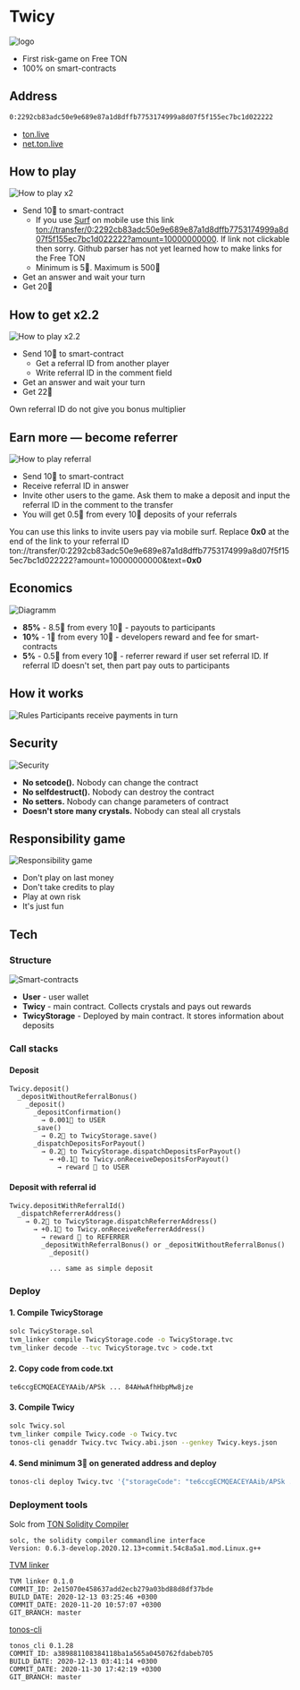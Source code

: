 # Twiсy
![logo](_README/logo.png)
* First risk-game on Free TON
* 100% on smart-contracts

## Address
```sh
0:2292cb83adc50e9e689e87a1d8dffb7753174999a8d07f5f155ec7bc1d022222
```
* [ton.live](https://ton.live/accounts/accountDetails?id=0%3A2292cb83adc50e9e689e87a1d8dffb7753174999a8d07f5f155ec7bc1d022222)
* [net.ton.live](https://net.ton.live/accounts/accountDetails?id=0%3A2292cb83adc50e9e689e87a1d8dffb7753174999a8d07f5f155ec7bc1d022222)


## How to play
![How to play x2](_README/how-to-play-x2.png)
* Send 10💎 to smart-contract
  * If you use [Surf](https://ton.surf/) on mobile use this link [ton://transfer/0:2292cb83adc50e9e689e87a1d8dffb7753174999a8d07f5f155ec7bc1d022222?amount=10000000000](ton://transfer/0:2292cb83adc50e9e689e87a1d8dffb7753174999a8d07f5f155ec7bc1d022222?amount=10000000000). If link not clickable then sorry. Github parser has not yet learned how to make links for the Free TON
  * Minimum is 5💎. Maximum is 500💎
* Get an answer and wait your turn
* Get 20💎

## How to get x2.2
![How to play x2.2](_README/how-to-play-x2.2.png)
* Send 10💎 to smart-contract
  * Get a referral ID from another player
  * Write referral ID in the comment field
* Get an answer and wait your turn
* Get 22💎

Own referral ID do not give you bonus multiplier

## Earn more — become referrer
![How to play referral](_README/how-to-play-referral.png)
 * Send 10💎 to smart-contract
 * Receive referral ID in answer
 * Invite other users to the game. Ask them to make a deposit and input the referral ID in the comment to the transfer
 * You will get 0.5💎 from every 10💎 deposits of your referrals
 
You can use this links to invite users pay via mobile surf. Replace **0x0** at the end of the link to your referral ID
ton://transfer/0:2292cb83adc50e9e689e87a1d8dffb7753174999a8d07f5f155ec7bc1d022222?amount=10000000000&text=**0x0**

## Economics
![Diagramm](_README/diagramm.png)
* **85%** - 8.5💎 from every 10💎 - payouts to participants
* **10%** - 1💎 from every 10💎 - developers reward and fee for smart-contracts
* **5%** - 0.5💎 from every 10💎 - referrer reward if user set referral ID. If referral ID doesn't set, then part pay outs to participants
 
## How it works
![Rules](_README/rules.png)
Participants receive payments in turn
 
 
## Security
![Security](_README/security.png)
* **No setcode().** Nobody can change the contract
* **No selfdestruct().** Nobody can destroy the contract
* **No setters.** Nobody can change parameters of contract
* **Doesn't store many crystals.** Nobody can steal all crystals

## Responsibility game
![Responsibility game](_README/responsibility-game.png)
* Don't play on last money
* Don't take credits to play
* Play at own risk
* It's just fun

## Tech
### Structure
![Smart-contracts](_README/smart-contracts.png)
* **User** - user wallet
* **Twicy** - main contract. Collects crystals and pays out rewards
* **TwicyStorage** - Deployed by main contract. It stores information about deposits

### Call stacks
#### Deposit
```
Twicy.deposit()
  _depositWithoutReferralBonus()
    _deposit()
      _depositConfirmation()
        → 0.001💎 to USER
      _save()
        → 0.2💎 to TwicyStorage.save()
      _dispatchDepositsForPayout()
        → 0.2💎 to TwicyStorage.dispatchDepositsForPayout()
          → +0.1💎 to Twicy.onReceiveDepositsForPayout()
            → reward 💎 to USER
```

#### Deposit with referral id
```
Twicy.depositWithReferralId()
  _dispatchReferrerAddress()
    → 0.2💎 to TwicyStorage.dispatchReferrerAddress()
      → +0.1💎 to Twicy.onReceiveReferrerAddress()
        → reward 💎 to REFERRER
        _depositWithReferralBonus() or _depositWithoutReferralBonus()
          _deposit()
             
          ... same as simple deposit
```

### Deploy
#### 1. Compile TwicyStorage
```sh
solc TwicyStorage.sol
tvm_linker compile TwicyStorage.code -o TwicyStorage.tvc
tvm_linker decode --tvc TwicyStorage.tvc > code.txt
```

#### 2. Copy code from code.txt
```text
te6ccgECMQEACEYAAib/APSk ... 84AHwAfhHbpMw8jze
```

#### 3. Compile Twicy
```sh
solc Twicy.sol
tvm_linker compile Twicy.code -o Twicy.tvc
tonos-cli genaddr Twicy.tvc Twicy.abi.json --genkey Twicy.keys.json
```

#### 4. Send minimum 3💎 on generated address and deploy
```sh
tonos-cli deploy Twicy.tvc '{"storageCode": "te6ccgECMQEACEYAAib/APSk ... 84AHwAfhHbpMw8jze","storageLength": 20000}' --abi Twicy.abi.json --sign Twicy.keys.json
```

### Deployment tools
Solc from [TON Solidity Compiler](https://github.com/tonlabs/TON-Solidity-Compiler)
```
solc, the solidity compiler commandline interface
Version: 0.6.3-develop.2020.12.13+commit.54c8a5a1.mod.Linux.g++
```

[TVM linker](https://github.com/tonlabs/TVM-linker)
```
TVM linker 0.1.0
COMMIT_ID: 2e15070e458637add2ecb279a03bd88d8df37bde
BUILD_DATE: 2020-12-13 03:25:46 +0300
COMMIT_DATE: 2020-11-20 10:57:07 +0300
GIT_BRANCH: master
```

[tonos-cli](https://github.com/tonlabs/tonos-cli)
```
tonos_cli 0.1.28
COMMIT_ID: a389881108384118ba1a565a0450762fdabeb705
BUILD_DATE: 2020-12-13 03:41:14 +0300
COMMIT_DATE: 2020-11-30 17:42:19 +0300
GIT_BRANCH: master
```